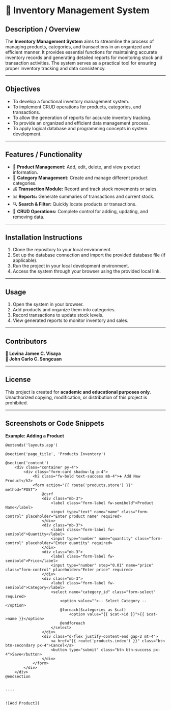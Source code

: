# 🧾 **Inventory Management System**

## **Description / Overview**
The **Inventory Management System** aims to streamline the process of managing products, categories, and transactions 
in an organized and efficient manner. It provides essential functions for maintaining accurate inventory records and
generating detailed reports for monitoring stock and transaction activities. 
The system serves as a practical tool for ensuring proper inventory tracking and data consistency.

---

## **Objectives**
- To develop a functional inventory management system.  
- To implement CRUD operations for products, categories, and transactions.  
- To allow the generation of reports for accurate inventory tracking.  
- To provide an organized and efficient data management process.  
- To apply logical database and programming concepts in system development.  

---

## **Features / Functionality**
- 🛒 **Product Management:** Add, edit, delete, and view product information.  
- 📂 **Category Management:** Create and manage different product categories.  
- 💰 **Transaction Module:** Record and track stock movements or sales.  
- 📊 **Reports:** Generate summaries of transactions and current stock.  
- 🔍 **Search & Filter:** Quickly locate products or transactions.  
- 🧩 **CRUD Operations:** Complete control for adding, updating, and removing data.  

---

## **Installation Instructions**
1. Clone the repository to your local environment.  
2. Set up the database connection and import the provided database file (if applicable).  
3. Run the project in your local development environment.  
4. Access the system through your browser using the provided local link.  

---

## **Usage**
1. Open the system in your browser.  
2. Add products and organize them into categories.  
3. Record transactions to update stock levels.  
4. View generated reports to monitor inventory and sales.  

---

## **Contributors**
**👤 Lovina Jamee C. Visaya**  
**👤 John Carlo C. Songcuan**

---

## **License**
This project is created for **academic and educational purposes only**.  
Unauthorized copying, modification, or distribution of this project is prohibited.

---

## **Screenshots or Code Snippets**
**Example: Adding a Product**
```blade
@extends('layouts.app')

@section('page_title', 'Products Inventory')

@section('content')
    <div class="container py-4">
        <div class="form-card shadow-lg p-4">
            <h2 class="fw-bold text-success mb-4">➕ Add New Product</h2>
            <form action="{{ route('products.store') }}" method="POST">
                @csrf
                <div class="mb-3">
                    <label class="form-label fw-semibold">Product Name</label>
                    <input type="text" name="name" class="form-control" placeholder="Enter product name" required>
                </div>
                <div class="mb-3">
                    <label class="form-label fw-semibold">Quantity</label>
                    <input type="number" name="quantity" class="form-control" placeholder="Enter quantity" required>
                </div>
                <div class="mb-3">
                    <label class="form-label fw-semibold">Price</label>
                    <input type="number" step="0.01" name="price" class="form-control" placeholder="Enter price" required>
                </div>
                <div class="mb-3">
                    <label class="form-label fw-semibold">Category</label>
                    <select name="category_id" class="form-select" required>
                        <option value="">-- Select Category --</option>
                        @foreach($categories as $cat)
                            <option value="{{ $cat->id }}">{{ $cat->name }}</option>
                        @endforeach
                    </select>
                </div>
                <div class="d-flex justify-content-end gap-2 mt-4">
                    <a href="{{ route('products.index') }}" class="btn btn-secondary px-4">Cancel</a>
                    <button type="submit" class="btn btn-success px-4">Save</button>
                </div>
            </form>
        </div>
    </div>
@endsection


----


![Add Product](
    

